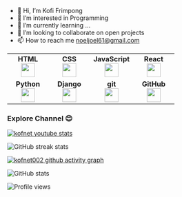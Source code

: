 - 👋 Hi, I’m Kofi Frimpong
- 👀 I’m interested in Programming
- 🌱 I’m currently learning ...
- 💞️ I’m looking to collaborate on open projects
- 📫 How to reach me <a href='mailto:noeljoel61@gmail.com'>noeljoel61@gmail.com </a>

<!---
kofnet002/kofnet002 is a ✨ special ✨ repository because its `README.md` (this file) appears on your GitHub profile.
You can click the Preview link to take a look at your changes.
--->



<table width="420px">
    <tbody>
        <tr valign="top">
            <td width="80px" align="center">
            <span><strong>HTML</strong></span><br>
            <img height="32" src="https://cdn.jsdelivr.net/gh/devicons/devicon/icons/html5/html5-original.svg">
            </td>
            <td width="80px" align="center">
            <span><strong>CSS</strong></span><br>
            <img height="32px" src="https://cdn.jsdelivr.net/gh/devicons/devicon/icons/css3/css3-original.svg">
            </td>
           <td width="80px" align="center">
            <span><strong>JavaScript</strong></span><br>
            <img height="32px" src="https://cdn.jsdelivr.net/gh/devicons/devicon/icons/javascript/javascript-original.svg">
            </td>
           <td width="80px" align="center">
            <span><strong>React</strong></span><br>
            <img height="32px" src="https://cdn.jsdelivr.net/gh/devicons/devicon/icons/react/react-original.svg">
            </td>
        </tr>
        <tr valign="top">
          <td width="80px" align="center">
            <span><strong>Python</strong></span><br>
            <img height="32" src="https://cdn.iconscout.com/icon/free/png-128/python-2-226051.png">
            </td>
            <td width="80px" align="center">
            <span><strong>Django</strong></span><br>
            <img height="32" src="https://cdn.iconscout.com/icon/free/png-128/django-1-282754.png">
            </td>
            <td width="80px" align="center">
            <span><strong>git</strong></span><br>
            <img height="32px" src="https://cdn.jsdelivr.net/gh/devicons/devicon/icons/git/git-plain.svg">
            </td>
            <td width="80px" align="center">
            <span><strong>GitHub</strong></span><br>
            <img height="32px" src="https://cdn.jsdelivr.net/gh/devicons/devicon/icons/github/github-original.svg">
        </tr>
    </tbody>
</table>

### Explore Channel 😊

[![kofnet youtube stats](https://youtube-stats-card.vercel.app/api?channelid=UCwLZQg-Q1TDbq7u6Mm1HIpg&theme=dark)](https://www.youtube.com/channel/UCwLZQg-Q1TDbq7u6Mm1HIpg)

![GitHub streak stats](https://github-readme-streak-stats.herokuapp.com/?user=kofnet002&theme=dark)  

[![kofnet002 github activity graph](https://activity-graph.herokuapp.com/graph?username=kofnet002&theme=react-dark)](https://github.com/kofnet002/github-readme-activity-graph)

![GitHub stats](https://github-readme-stats.vercel.app/api?username=kofnet002&show_icons=true&theme=dark)  

![Profile views](https://gpvc.arturio.dev/kofnet002)


